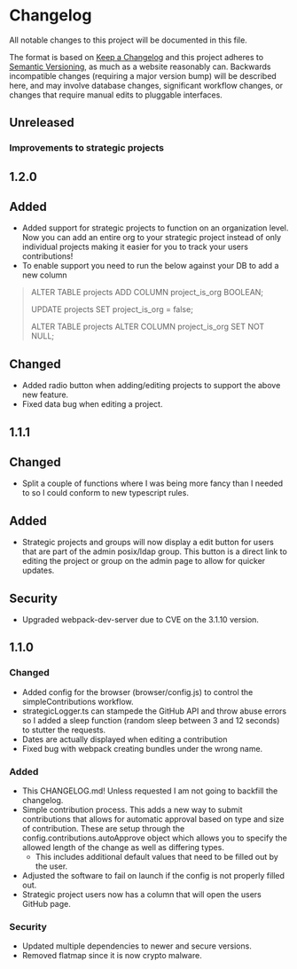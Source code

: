 # Changelog
All notable changes to this project will be documented in this file.

The format is based on [Keep a Changelog](http://keepachangelog.com/en/1.0.0/)
and this project adheres to [Semantic Versioning](http://semver.org/spec/v2.0.0.html), as much as
a website reasonably can. Backwards incompatible changes (requiring a major version bump) will be
described here, and may involve database changes, significant workflow changes, or changes that
require manual edits to pluggable interfaces.

## Unreleased

### Improvements to strategic projects

## 1.2.0
## Added
- Added support for strategic projects to function on an organization level. Now you can add an entire org to your strategic project instead of only individual projects making it easier for you to track your users contributions!
- To enable support you need to run the below against your DB to add a new column

>  ALTER TABLE projects ADD COLUMN project_is_org BOOLEAN;
>
>  UPDATE projects SET project_is_org = false;
>
>  ALTER TABLE projects ALTER COLUMN project_is_org SET NOT NULL;

## Changed
- Added radio button when adding/editing projects to support the above new feature.
- Fixed data bug when editing a project.

## 1.1.1
## Changed
- Split a couple of functions where I was being more fancy than I needed to so I could conform to new typescript rules.
## Added
- Strategic projects and groups will now display a edit button for users that are part of the admin posix/ldap group. This button is a direct link to editing the project or group on the admin page to allow for quicker updates.
## Security
- Upgraded webpack-dev-server due to CVE on the 3.1.10 version.

## 1.1.0

### Changed
- Added config for the browser (browser/config.js) to control the simpleContributions workflow.
- strategicLogger.ts can stampede the GitHub API and throw abuse errors so I added a sleep function (random sleep between 3 and 12 seconds) to stutter the requests.
- Dates are actually displayed when editing a contribution
- Fixed bug with webpack creating bundles under the wrong name.

### Added
- This CHANGELOG.md! Unless requested I am not going to backfill the changelog.
- Simple contribution process. This adds a new way to submit contributions that allows for automatic approval based on type and size of contribution. These are setup through the config.contributions.autoApprove object which allows you to specify the allowed length of the change as well as differing types.
  - This includes additional default values that need to be filled out by the user.
- Adjusted the software to fail on launch if the config is not properly filled out.
- Strategic project users now has a column that will open the users GitHub page.

### Security
- Updated multiple dependencies to newer and secure versions.
- Removed flatmap since it is now crypto malware.
